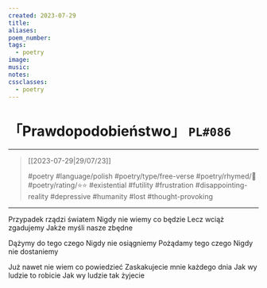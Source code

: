```yaml
---
created: 2023-07-29
title:
aliases:
poem_number:
tags:
  - poetry
image:
music:
notes:
cssclasses:
  - poetry
---
```

# 「Prawdopodobieństwo」 `PL#086`

---

> [[2023-07-29|29/07/23]]
> 
> #poetry 
> #language/polish 
> #poetry/type/free-verse 
> #poetry/rhymed/🔴 
> #poetry/rating/⭐⭐ 
> #existential #futility #frustration #disappointing-reality #depressive #humanity #lost #thought-provoking 

---

Przypadek rządzi światem
Nigdy nie wiemy co będzie
Lecz wciąż zgadujemy
Jakże myśli nasze zbędne

Dążymy do tego czego
Nigdy nie osiągniemy
Pożądamy tego czego
Nigdy nie dostaniemy

Już nawet nie wiem co powiedzieć 
Zaskakujecie mnie każdego dnia
Jak wy ludzie to robicie
Jak wy ludzie tak żyjecie